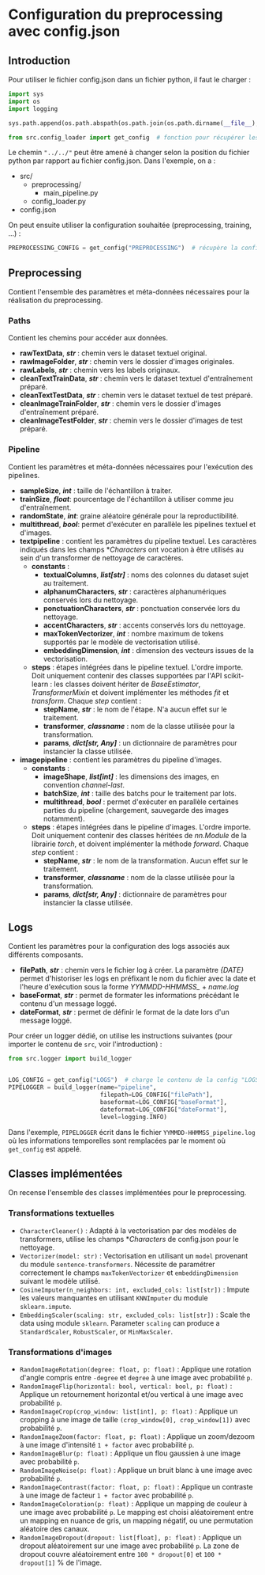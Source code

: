 # Configuration du preprocessing avec config.json

## Introduction

Pour utiliser le fichier config.json dans un fichier python, il faut le charger :

```python
import sys
import os
import logging

sys.path.append(os.path.abspath(os.path.join(os.path.dirname(__file__), "../../")))  # pour trouver le module src/

from src.config_loader import get_config  # fonction pour récupérer les infos de config.json
```
Le chemin `"../../"` peut être amené à changer selon la position du fichier python par rapport au fichier config.json. Dans l'exemple, on a :

- src/
    - preprocessing/
        - main_pipeline.py
    - config_loader.py
- config.json


On peut ensuite utiliser la configuration souhaitée (preprocessing, training, ...) :

```python
PREPROCESSING_CONFIG = get_config("PREPROCESSING")  # récupère la configuration du preprocessing sous forme de dictionnaire
```


## Preprocessing

Contient l'ensemble des paramètres et méta-données nécessaires pour la réalisation du preprocessing.

### Paths

Contient les chemins pour accéder aux données.

- **rawTextData**, ***str*** : chemin vers le dataset textuel original.
- **rawImageFolder**, ***str*** : chemin vers le dossier d'images originales.
- **rawLabels**, ***str*** : chemin vers les labels originaux.
- **cleanTextTrainData**, ***str*** : chemin vers le dataset textuel d'entraînement préparé.
- **cleanTextTestData**, ***str*** : chemin vers le dataset textuel de test préparé.
- **cleanImageTrainFolder**, ***str*** : chemin vers le dossier d'images d'entraînement préparé.
- **cleanImageTestFolder**, ***str*** : chemin vers le dossier d'images de test préparé.

### Pipeline

Contient les paramètres et méta-données nécessaires pour l'exécution des pipelines.

- **sampleSize**, ***int*** : taille de l'échantillon à traiter.
- **trainSize**, ***float***: pourcentage de l'échantillon à utiliser comme jeu d'entraînement.
- **randomState**, ***int***: graine aléatoire générale pour la reproductibilité.
- **multithread**, ***bool***: permet d'exécuter en parallèle les pipelines textuel et d'images.
- **textpipeline** : contient les paramètres du pipeline textuel. Les caractères indiqués dans les champs **Characters* ont vocation à être utilisés au sein d'un transformer de nettoyage de caractères.
    - **constants** :
        - **textualColumns**, ***list[str]*** : noms des colonnes du dataset sujet au traitement.
        - **alphanumCharacters**, ***str*** : caractères alphanumériques conservés lors du nettoyage.
        - **ponctuationCharacters**, ***str*** : ponctuation conservée lors du nettoyage.
        - **accentCharacters**, ***str*** : accents conservés lors du nettoyage.
        - **maxTokenVectorizer**, ***int*** : nombre maximum de tokens supportés par le modèle de vectorisation utilisé.
        - **embeddingDimension**, ***int*** : dimension des vecteurs issues de la vectorisation.
    - **steps** : étapes intégrées dans le pipeline textuel. L'ordre importe. Doit uniquement contenir des classes supportées par l'API scikit-learn : les classes doivent hériter de *BaseEstimator*, *TransformerMixin* et doivent implémenter les méthodes *fit* et *transform*. Chaque *step* contient :
        - **stepName**, ***str*** : le nom de l'étape. N'a aucun effet sur le traitement.
        - **transformer**, ***classname*** : nom de la classe utilisée pour la transformation.
        - **params**, ***dict[str, Any]*** : un dictionnaire de paramètres pour instancier la classe utilisée.
-  **imagepipeline** : contient les paramètres du pipeline d'images.
    - **constants** :
        - **imageShape**, ***list[int]*** : les dimensions des images, en convention *channel-last*.
        - **batchSize**, ***int*** : taille des batchs pour le traitement par lots.
        - **multithread**, ***bool*** : permet d'exécuter en parallèle certaines parties du pipeline (chargement, sauvegarde des images notamment).
    - **steps** : étapes intégrées dans le pipeline d'images. L'ordre importe. Doit uniquement contenir des classes héritées de *nn.Module* de la librairie *torch*, et doivent implémenter la méthode *forward*. Chaque *step* contient :
        - **stepName**, ***str*** : le nom de la transformation. Aucun effet sur le traitement.
        - **transformer**, ***classname*** : nom de la classe utilisée pour la transformation.
        - **params**, ***dict[str, Any]*** : dictionnaire de paramètres pour instancier la classe utilisée.

## Logs

Contient les paramètres pour la configuration des logs associés aux différents composants.

- **filePath**, ***str*** : chemin vers le fichier log à créer. La paramètre *{DATE}* permet d'historiser les logs en préfixant le nom du fichier avec la date et l'heure d'exécution sous la forme *YYMMDD-HHMMSS_* + *name.log*
- **baseFormat**, ***str*** : permet de formater les informations précédant le contenu d'un message loggé.
- **dateFormat**, ***str*** : permet de définir le format de la date lors d'un message loggé.

Pour créer un logger dédié, on utilise les instructions suivantes (pour importer le contenu de `src`, voir l'introduction) :

```python
from src.logger import build_logger


LOG_CONFIG = get_config("LOGS")  # charge le contenu de la config "LOGS"
PIPELOGGER = build_logger(name="pipeline",
                          filepath=LOG_CONFIG["filePath"],
                          baseformat=LOG_CONFIG["baseFormat"],
                          dateformat=LOG_CONFIG["dateFormat"],
                          level=logging.INFO)
```

Dans l'exemple, `PIPELOGGER` écrit dans le fichier `YYMMDD-HHMMSS_pipeline.log` où les informations temporelles sont remplacées par le moment où `get_config` est appelé.

## Classes implémentées

On recense l'ensemble des classes implémentées pour le preprocessing.

### Transformations textuelles

- `CharacterCleaner()` : Adapté à la vectorisation par des modèles de transformers, utilise les champs **Characters* de config.json pour le nettoyage.
- `Vectorizer(model: str)` : Vectorisation en utilisant un `model` provenant du module `sentence-transformers`. Nécessite de paramétrer correctement le champs `maxTokenVectorizer` et `embeddingDimension` suivant le modèle utilisé.
- `CosineImputer(n_neighbors: int, excluded_cols: list[str])` : Impute les valeurs manquantes en utilisant `KNNImputer` du module `sklearn.impute`.
- `EmbeddingScaler(scaling: str, excluded_cols: list[str])` : Scale the data using module `sklearn`. Parameter `scaling` can produce a `StandardScaler`, `RobustScaler`, or `MinMaxScaler`.

### Transformations d'images

- `RandomImageRotation(degree: float, p: float)` : Applique une rotation d'angle compris entre `-degree` et `degree` à une image avec probabilité `p`.
- `RandomImageFlip(horizontal: bool, vertical: bool, p: float)` : Applique un retournement horizontal et/ou vertical à une image avec probabilité `p`.
- `RandomImageCrop(crop_window: list[int], p: float)` : Applique un cropping à une image de taille `(crop_window[0], crop_window[1])` avec probabilité `p`.
- `RandomImageZoom(factor: float, p: float)` : Applique un zoom/dezoom à une image d'intensité `1 + factor` avec probabilité `p`.
- `RandomImageBlur(p: float)` : Applique un flou gaussien à une image avec probabilité `p`.
- `RandomImageNoise(p: float)` : Applique un bruit blanc à une image avec probabilité `p`.
- `RandomImageContrast(factor: float, p: float)` : Applique un contraste à une image de facteur `1 + factor` avec probabilité `p`.
- `RandomImageColoration(p: float)` : Applique un mapping de couleur à une image avec probabilité `p`. Le mapping est choisi aléatoirement entre un mapping en nuance de gris, un mapping négatif, ou une permutation aléatoire des canaux.
- `RandomImageDropout(dropout: list[float], p: float)` : Applique un dropout aléatoirement sur une image avec probabilité `p`. La zone de dropout couvre aléatoirement entre `100 * dropout[0]` et `100 * dropout[1]` % de l'image.
